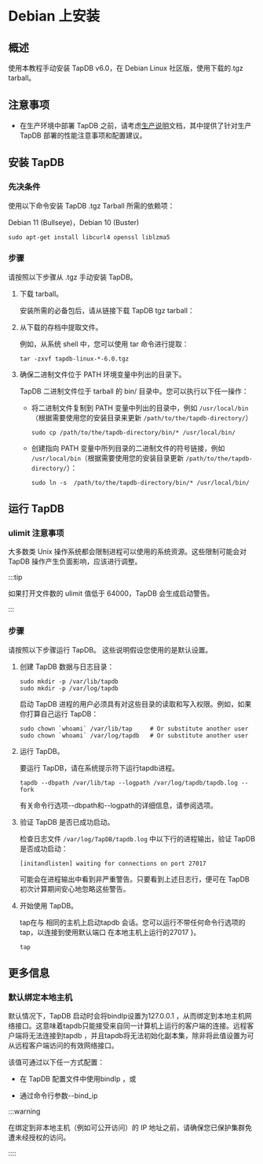 # Debian 上安装

## 概述

使用本教程手动安装 TapDB v6.0，在 Debian Linux 社区版，使用下载的.tgz tarball。

## 注意事项

* 在生产环境中部署 TapDB 之前，请考虑[生产说明](../administration/production-notes.md)文档，其中提供了针对生产 TapDB 部署的性能注意事项和配置建议。

## 安装 TapDB

### 先决条件

使用以下命令安装 TapDB .tgz Tarball 所需的依赖项：

Debian 11 (Bullseye)，Debian 10 (Buster)

```
sudo apt-get install libcurl4 openssl liblzma5
```


### 步骤

请按照以下步骤从 .tgz 手动安装 TapDB。

1. 下载 tarball。

   安装所需的必备包后，请从链接下载 TapDB tgz tarball：

2. 从下载的存档中提取文件。

   例如，从系统 shell 中，您可以使用 tar 命令进行提取：

    ```
    tar -zxvf tapdb-linux-*-6.0.tgz
    ```

3. 确保二进制文件位于 PATH 环境变量中列出的目录下。

   TapDB 二进制文件位于 tarball 的 bin/ 目录中。您可以执行以下任一操作：

    - 将二进制文件复制到 PATH 变量中列出的目录中，例如 `/usr/local/bin`（根据需要使用您的安装目录来更新 `/path/to/the/tapdb-directory/`）

        ```
        sudo cp /path/to/the/tapdb-directory/bin/* /usr/local/bin/
        ```

    - 创建指向 PATH 变量中所列目录的二进制文件的符号链接，例如 `/usr/local/bin`（根据需要使用您的安装目录更新 `/path/to/the/tapdb-directory/`）：

        ```
        sudo ln -s  /path/to/the/tapdb-directory/bin/* /usr/local/bin/
        ```

## 运行 TapDB

### ulimit 注意事项

大多数类 Unix 操作系统都会限制进程可以使用的系统资源。这些限制可能会对 TapDB 操作产生负面影响，应该进行调整。

:::tip

如果打开文件数的 ulimit 值低于 64000，TapDB 会生成启动警告。

:::

### 步骤

请按照以下步骤运行 TapDB。 这些说明假设您使用的是默认设置。

1. 创建 TapDB 数据与日志目录：

    ```
    sudo mkdir -p /var/lib/tapdb
    sudo mkdir -p /var/log/tapdb
    ```

   启动 TapDB 进程的用户必须具有对这些目录的读取和写入权限。例如，如果你打算自己运行 TapDB：

    ```
    sudo chown `whoami` /var/lib/tap     # Or substitute another user
    sudo chown `whoami` /var/log/tapdb   # Or substitute another user
    ```

2. 运行 TapDB。

   要运行 TapDB，请在系统提示符下运行tapdb进程。

    ```
    tapdb --dbpath /var/lib/tap --logpath /var/log/tapdb/tapdb.log --fork
    ```

   有关命令行选项--dbpath和--logpath的详细信息，请参阅选项。

3. 验证 TapDB 是否已成功启动。

   检查日志文件 `/var/log/TapDB/tapdb.log` 中以下行的进程输出，验证 TapDB 是否成功启动：

    ```
    [initandlisten] waiting for connections on port 27017
    ```

   可能会在进程输出中看到非严重警告。只要看到上述日志行，便可在 TapDB 初次计算期间安心地忽略这些警告。

4. 开始使用 TapDB。

   tap在与 相同的主机上启动tapdb 会话。您可以运行不带任何命令行选项的tap，以连接到使用默认端口 在本地主机上运行的27017 }。

    ```
    tap
    ```

## 更多信息

### 默认绑定本地主机

默认情况下，TapDB 启动时会将bindIp设置为127.0.0.1 ，从而绑定到本地主机网络接口。这意味着tapdb只能接受来自同一计算机上运行的客户端的连接。远程客户端将无法连接到tapdb ，并且tapdb将无法初始化副本集，除非将此值设置为可从远程客户端访问的有效网络接口。

该值可通过以下任一方式配置：

- 在 TapDB 配置文件中使用bindIp ，或

- 通过命令行参数--bind_ip

:::warning

在绑定到非本地主机（例如可公开访问）的 IP 地址之前，请确保您已保护集群免遭未经授权的访问。

::::
